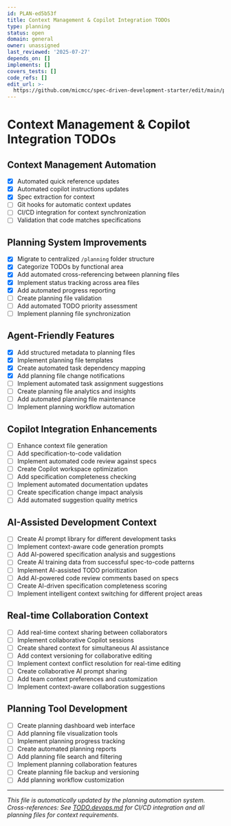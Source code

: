```yaml
---
id: PLAN-ed5b53f
title: Context Management & Copilot Integration TODOs
type: planning
status: open
domain: general
owner: unassigned
last_reviewed: '2025-07-27'
depends_on: []
implements: []
covers_tests: []
code_refs: []
edit_url: >-
  https://github.com/micmcc/spec-driven-development-starter/edit/main/planning/TODO.context.md
---
```

# Context Management & Copilot Integration TODOs

## Context Management Automation

- [x] Automated quick reference updates
- [x] Automated copilot instructions updates
- [x] Spec extraction for context
- [ ] Git hooks for automatic context updates
- [ ] CI/CD integration for context synchronization
- [ ] Validation that code matches specifications

## Planning System Improvements

- [x] Migrate to centralized `/planning` folder structure
- [x] Categorize TODOs by functional area
- [x] Add automated cross-referencing between planning files
- [x] Implement status tracking across area files
- [x] Add automated progress reporting
- [ ] Create planning file validation
- [ ] Add automated TODO priority assessment
- [ ] Implement planning file synchronization

## Agent-Friendly Features

- [x] Add structured metadata to planning files
- [x] Implement planning file templates
- [x] Create automated task dependency mapping
- [x] Add planning file change notifications
- [ ] Implement automated task assignment suggestions
- [ ] Create planning file analytics and insights
- [ ] Add automated planning file maintenance
- [ ] Implement planning workflow automation

## Copilot Integration Enhancements

- [ ] Enhance context file generation
- [ ] Add specification-to-code validation
- [ ] Implement automated code review against specs
- [ ] Create Copilot workspace optimization
- [ ] Add specification completeness checking
- [ ] Implement automated documentation updates
- [ ] Create specification change impact analysis
- [ ] Add automated suggestion quality metrics

## AI-Assisted Development Context

- [ ] Create AI prompt library for different development tasks
- [ ] Implement context-aware code generation prompts
- [ ] Add AI-powered specification analysis and suggestions
- [ ] Create AI training data from successful spec-to-code patterns
- [ ] Implement AI-assisted TODO prioritization
- [ ] Add AI-powered code review comments based on specs
- [ ] Create AI-driven specification completeness scoring
- [ ] Implement intelligent context switching for different project areas

## Real-time Collaboration Context

- [ ] Add real-time context sharing between collaborators
- [ ] Implement collaborative Copilot sessions
- [ ] Create shared context for simultaneous AI assistance
- [ ] Add context versioning for collaborative editing
- [ ] Implement context conflict resolution for real-time editing
- [ ] Create collaborative AI prompt sharing
- [ ] Add team context preferences and customization
- [ ] Implement context-aware collaboration suggestions

## Planning Tool Development

- [ ] Create planning dashboard web interface
- [ ] Add planning file visualization tools
- [ ] Implement planning progress tracking
- [ ] Create automated planning reports
- [ ] Add planning file search and filtering
- [ ] Implement planning collaboration features
- [ ] Create planning file backup and versioning
- [ ] Add planning workflow customization

---
*This file is automatically updated by the planning automation system.*
*Cross-references: See [TODO.devops.md](TODO.devops.md) for CI/CD integration and all planning files for context requirements.*
